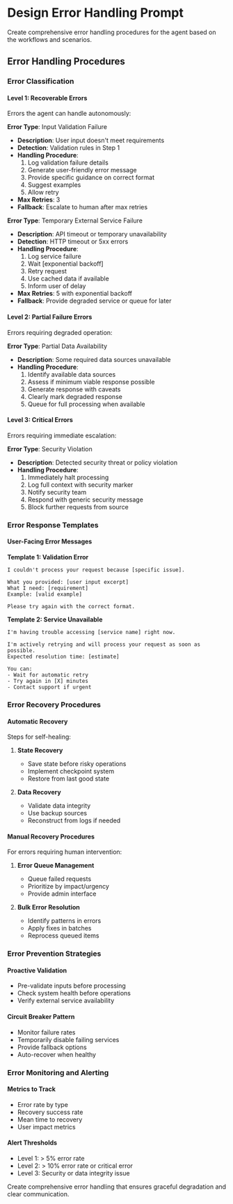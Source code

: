 # Design Error Handling Prompt

Create comprehensive error handling procedures for the agent based on the workflows and scenarios.

## Error Handling Procedures

### Error Classification

#### Level 1: Recoverable Errors
Errors the agent can handle autonomously:

**Error Type**: Input Validation Failure
- **Description**: User input doesn't meet requirements
- **Detection**: Validation rules in Step 1
- **Handling Procedure**:
  1. Log validation failure details
  2. Generate user-friendly error message
  3. Provide specific guidance on correct format
  4. Suggest examples
  5. Allow retry
- **Max Retries**: 3
- **Fallback**: Escalate to human after max retries

**Error Type**: Temporary External Service Failure
- **Description**: API timeout or temporary unavailability
- **Detection**: HTTP timeout or 5xx errors
- **Handling Procedure**:
  1. Log service failure
  2. Wait [exponential backoff]
  3. Retry request
  4. Use cached data if available
  5. Inform user of delay
- **Max Retries**: 5 with exponential backoff
- **Fallback**: Provide degraded service or queue for later

#### Level 2: Partial Failure Errors
Errors requiring degraded operation:

**Error Type**: Partial Data Availability
- **Description**: Some required data sources unavailable
- **Handling Procedure**:
  1. Identify available data sources
  2. Assess if minimum viable response possible
  3. Generate response with caveats
  4. Clearly mark degraded response
  5. Queue for full processing when available

#### Level 3: Critical Errors
Errors requiring immediate escalation:

**Error Type**: Security Violation
- **Description**: Detected security threat or policy violation
- **Handling Procedure**:
  1. Immediately halt processing
  2. Log full context with security marker
  3. Notify security team
  4. Respond with generic security message
  5. Block further requests from source

### Error Response Templates

#### User-Facing Error Messages

**Template 1: Validation Error**
```
I couldn't process your request because [specific issue].

What you provided: [user input excerpt]
What I need: [requirement]
Example: [valid example]

Please try again with the correct format.
```

**Template 2: Service Unavailable**
```
I'm having trouble accessing [service name] right now.

I'm actively retrying and will process your request as soon as possible.
Expected resolution time: [estimate]

You can:
- Wait for automatic retry
- Try again in [X] minutes
- Contact support if urgent
```

### Error Recovery Procedures

#### Automatic Recovery
Steps for self-healing:

1. **State Recovery**
   - Save state before risky operations
   - Implement checkpoint system
   - Restore from last good state

2. **Data Recovery**
   - Validate data integrity
   - Use backup sources
   - Reconstruct from logs if needed

#### Manual Recovery Procedures
For errors requiring human intervention:

1. **Error Queue Management**
   - Queue failed requests
   - Prioritize by impact/urgency
   - Provide admin interface

2. **Bulk Error Resolution**
   - Identify patterns in errors
   - Apply fixes in batches
   - Reprocess queued items

### Error Prevention Strategies

#### Proactive Validation
- Pre-validate inputs before processing
- Check system health before operations
- Verify external service availability

#### Circuit Breaker Pattern
- Monitor failure rates
- Temporarily disable failing services
- Provide fallback options
- Auto-recover when healthy

### Error Monitoring and Alerting

#### Metrics to Track
- Error rate by type
- Recovery success rate
- Mean time to recovery
- User impact metrics

#### Alert Thresholds
- Level 1: > 5% error rate
- Level 2: > 10% error rate or critical error
- Level 3: Security or data integrity issue

Create comprehensive error handling that ensures graceful degradation and clear communication.